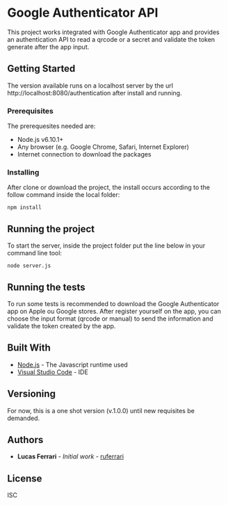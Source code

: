 # Google Authenticator API

This project works integrated with Google Authenticator app and provides an authentication API to read a qrcode or a secret and validate the token generate after the app input.

## Getting Started

The version available runs on a localhost server by the url http://localhost:8080/authentication after install and running.

### Prerequisites

The prerequesites needed are:
* Node.js v6.10.1+
* Any browser (e.g. Google Chrome, Safari, Internet Explorer)
* Internet connection to download the packages

### Installing

After clone or download the project, the install occurs according to the follow command inside the local folder:

```
npm install
```

## Running the project

To start the server, inside the project folder put the line below in your command line tool:

```
node server.js
```
## Running the tests

To run some tests is recommended to download the Google Authenticator app on Apple ou Google stores.
After register yourself on the app, you can choose the input format (qrcode or manual) to send the information and validate the token created by the app.

## Built With

* [Node.js](https://nodejs.org/en/) - The Javascript runtime used
* [Visual Studio Code](https://code.visualstudio.com/) - IDE

## Versioning

For now, this is a one shot version (v.1.0.0) until new requisites be demanded.

## Authors

* **Lucas Ferrari** - *Initial work* - [ruferrari](https://github.com/ruhferrari)

## License

ISC

